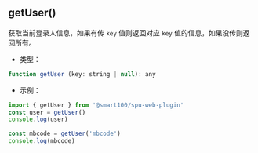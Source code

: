 
## getUser()
获取当前登录人信息，如果有传 `key` 值则返回对应 `key` 值的信息，如果没传则返回所有。

+ 类型：

```js
function getUser (key: string | null): any
```

+ 示例：

```js
import { getUser } from '@smart100/spu-web-plugin'
const user = getUser()
console.log(user)

const mbcode = getUser('mbcode')
console.log(mbcode)
```
